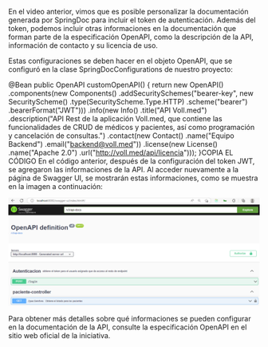 En el video anterior, vimos que es posible personalizar la documentación generada por SpringDoc para incluir el token de autenticación. Además del token, podemos incluir otras informaciones en la documentación que forman parte de la especificación OpenAPI, como la descripción de la API, información de contacto y su licencia de uso.

Estas configuraciones se deben hacer en el objeto OpenAPI, que se configuró en la clase SpringDocConfigurations de nuestro proyecto:

@Bean
public OpenAPI customOpenAPI() {
return new OpenAPI()
.components(new Components()
.addSecuritySchemes("bearer-key",
new SecurityScheme()
.type(SecurityScheme.Type.HTTP)
.scheme("bearer")
.bearerFormat("JWT")))
.info(new Info()
.title("API Voll.med")
.description("API Rest de la aplicación Voll.med, que contiene las funcionalidades de CRUD de médicos y pacientes, así como programación y cancelación de consultas.")
.contact(new Contact()
.name("Equipo Backend")
.email("backend@voll.med"))
.license(new License()
.name("Apache 2.0")
.url("http://voll.med/api/licencia")));  }COPIA EL CÓDIGO
En el código anterior, después de la configuración del token JWT, se agregaron las informaciones de la API. Al acceder nuevamente a la página de Swagger UI, se mostrarán estas informaciones, como se muestra en la imagen a continuación:

![Alt text](image.png)

Para obtener más detalles sobre qué informaciones se pueden configurar en la documentación de la API, consulte la especificación OpenAPI en el sitio web oficial de la iniciativa.
